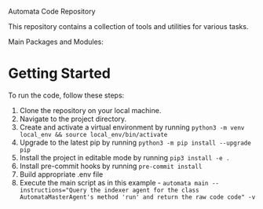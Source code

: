 Automata Code Repository

This repository contains a collection of tools and utilities for various tasks.

Main Packages and Modules:

# Getting Started

To run the code, follow these steps:

1. Clone the repository on your local machine.
2. Navigate to the project directory.
3. Create and activate a virtual environment by running `python3 -m venv local_env && source local_env/bin/activate`
4. Upgrade to the latest pip by running `python3 -m pip install --upgrade pip`
5. Install the project in editable mode by running `pip3 install -e .`
6. Install pre-commit hooks by running `pre-commit install`
7. Build appropriate .env file
8. Execute the main script as in this example - `automata main --instructions="Query the indexer agent for the class AutomataMasterAgent's method 'run' and return the raw code code" -v`

